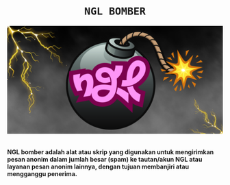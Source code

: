 <h1 align="center"><code>NGL BOMBER</code></h1> <p align="center"> <img src="https://github.com/DaemonTechX/ngl_bomber/blob/main/ngl_bomb.png" width="590"><br><br>
  
**NGL bomber adalah alat atau skrip yang digunakan untuk mengirimkan pesan anonim dalam jumlah besar (spam) ke tautan/akun NGL atau layanan pesan anonim lainnya, dengan tujuan membanjiri atau mengganggu penerima.**
